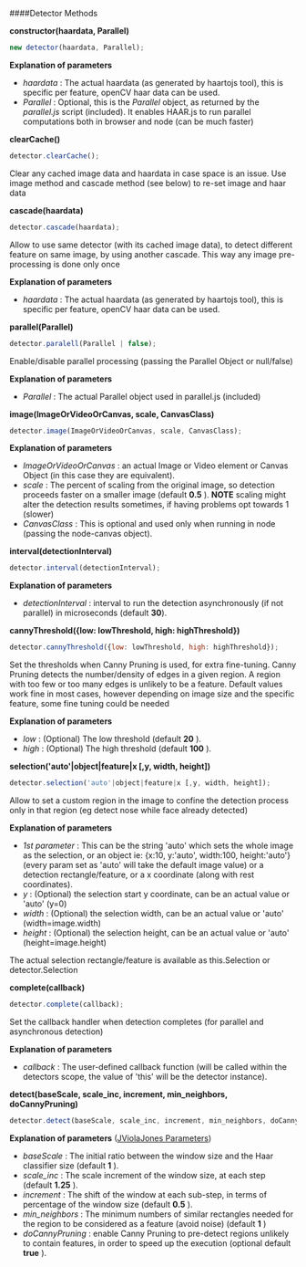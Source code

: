 

####Detector Methods

    


__constructor(haardata, Parallel)__
```javascript
new detector(haardata, Parallel);
```

__Explanation of parameters__

* _haardata_ : The actual haardata (as generated by haartojs tool), this is specific per feature, openCV haar data can be used.
* _Parallel_ : Optional, this is the _Parallel_ object, as returned by the _parallel.js_ script (included). It enables HAAR.js to run parallel computations both in browser and node (can be much faster)
    


__clearCache()__
```javascript
detector.clearCache();
```

Clear any cached image data and haardata in case space is an issue. Use image method and cascade method (see below) to re-set image and haar data
        


__cascade(haardata)__
```javascript
detector.cascade(haardata);
```

Allow to use same detector (with its cached image data), to detect different feature on same image, by using another cascade. This way any image pre-processing is done only once

__Explanation of parameters__

* _haardata_ : The actual haardata (as generated by haartojs tool), this is specific per feature, openCV haar data can be used.
        


__parallel(Parallel)__
```javascript
detector.paralell(Parallel | false);
```

Enable/disable parallel processing (passing the Parallel Object or null/false)

__Explanation of parameters__

* _Parallel_ : The actual Parallel object used in parallel.js (included)
        


__image(ImageOrVideoOrCanvas, scale, CanvasClass)__
```javascript
detector.image(ImageOrVideoOrCanvas, scale, CanvasClass);
```

__Explanation of parameters__

* _ImageOrVideoOrCanvas_ : an actual Image or Video element or Canvas Object (in this case they are equivalent).
* _scale_ : The percent of scaling from the original image, so detection proceeds faster on a smaller image (default __0.5__ ). __NOTE__ scaling might alter the detection results sometimes, if having problems opt towards 1 (slower)
* _CanvasClass_ : This is optional and used only when running in node (passing the node-canvas object).
        


__interval(detectionInterval)__
```javascript
detector.interval(detectionInterval);
```

__Explanation of parameters__

* _detectionInterval_ : interval to run the detection asynchronously (if not parallel) in  microseconds (default __30__).
        


__cannyThreshold({low: lowThreshold, high: highThreshold})__
```javascript
detector.cannyThreshold({low: lowThreshold, high: highThreshold});
```

Set the thresholds when Canny Pruning is used, for extra fine-tuning. 
Canny Pruning detects the number/density of edges in a given region. A region with too few or too many edges is unlikely to be a feature. 
Default values work fine in most cases, however depending on image size and the specific feature, some fine tuning could be needed

__Explanation of parameters__

* _low_ : (Optional) The low threshold (default __20__ ).
* _high_ : (Optional) The high threshold (default __100__ ).
        


__selection('auto'|object|feature|x [,y, width, height])__
```javascript
detector.selection('auto'|object|feature|x [,y, width, height]);
```

Allow to set a custom region in the image to confine the detection process only in that region (eg detect nose while face already detected)

__Explanation of parameters__

* _1st parameter_ : This can be the string 'auto' which sets the whole image as the selection, or an object ie: {x:10, y:'auto', width:100, height:'auto'} (every param set as 'auto' will take the default image value) or a detection rectangle/feature, or a x coordinate (along with rest coordinates).
* _y_ : (Optional) the selection start y coordinate, can be an actual value or 'auto' (y=0)
* _width_ : (Optional) the selection width, can be an actual value or 'auto' (width=image.width)
* _height_ : (Optional) the selection height, can be an actual value or 'auto' (height=image.height)

The actual selection rectangle/feature is available as this.Selection or detector.Selection
        


__complete(callback)__
```javascript
detector.complete(callback);
```

Set the callback handler when detection completes (for parallel and asynchronous detection)

__Explanation of parameters__

* _callback_ : The user-defined callback function (will be called within the detectors scope, the value of 'this' will be the detector instance).
        


__detect(baseScale, scale_inc, increment, min_neighbors, doCannyPruning)__
```javascript
detector.detect(baseScale, scale_inc, increment, min_neighbors, doCannyPruning);
```

__Explanation of parameters__ ([JViolaJones Parameters](http://code.google.com/p/jviolajones/wiki/Parameters))

* *baseScale* : The initial ratio between the window size and the Haar classifier size (default __1__ ).
* *scale_inc* : The scale increment of the window size, at each step (default __1.25__ ).
* *increment* : The shift of the window at each sub-step, in terms of percentage of the window size (default __0.5__ ).
* *min_neighbors* : The minimum numbers of similar rectangles needed for the region to be considered as a feature (avoid noise) (default __1__ )
* *doCannyPruning* : enable Canny Pruning to pre-detect regions unlikely to contain features, in order to speed up the execution (optional default __true__ ). 
        